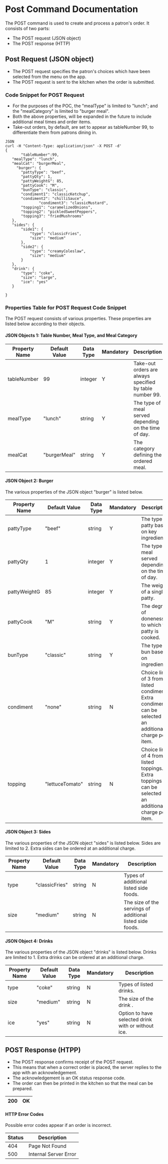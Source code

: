 # Post Command Documentation 
The POST command is used to create and process a patron's order. It consists of two parts:  
* The POST request (JSON object)
* The POST response (HTTP)
 
## Post Request (JSON object)  
* The POST request specifies the patron's choices which have been selected from the menu on the app. 
* The POST request is sent to the kitchen when the order is submitted.

### Code Snippet for POST Request  
* For the purposes of the POC, the "mealType" is limited to "lunch"; and the "mealCategory" is limited to "burger meal".
* Both the above properties, will be expanded in the future to include additional meal times and order items.
* Take-out orders, by default, are set to appear as tableNumber 99, to differentiate them from patrons dining in.  
 ```
JSON   
curl -H "Content-Type: application/json" -X POST -d'  
{  
        "tableNumber":99,  
	"mealType": "lunch",  
	"mealCat": "burgerMeal",  
	  "burger": {  
		"pattyType": "beef",  
		"pattyQty": 1,  
		"pattyWeightG": 85,  
		"pattyCook": "M",  
		"bunType": "classic",  
		"condiment1": "classicKetchup",  
		"condiment2": "chilliSauce",  
                "condiment3": "classicMustard",  
		"topping1": "caramelizedOnions",  
		"topping2": "pickledSweetPeppers",  
		"topping3": "friedMushrooms"  
	},  
	"sides": {  
		"side1": {  
			"type": "classicFries",  
			"size": "medium"  
		},  
		"side2": {  
			"type": "creamyColeslaw",  
			"size": "medium"  
		}  
	},  
	"drink": {  
		"type": "coke",  
		"size": "large",  
		"ice": "yes"   
	}

}
```

### Properties Table for POST Request Code Snippet  
The POST request consists of various properties.  These properties are listed below according to their objects. 
#### JSON Objects 1: **Table Number, Meal Type, and Meal Category**  

| Property Name | Default Value         | Data Type | Mandatory | Description                                               | 
|---------------|-----------------------|-----------|-----------|-----------------------------------------------------------|  
| tableNumber   | 99              	| integer   |     Y     | Take-out orders are always specified by table number 99.  |  					
| mealType	| "lunch"	        | string    |     Y	| The type of meal served depending on the time of day.     |  
| mealCat	| "burgerMeal"          | string    |     Y     | The category defining the ordered meal.                   |  

#### JSON Object 2: **Burger**  
The various properties of the JSON object "burger" is listed below. 

| Property Name | Default Value         | Data Type | Mandatory | Description                                               | 
|---------------|-----------------------|-----------|-----------|-----------------------------------------------------------|  
| pattyType     | "beef"                | string    |     Y     | The type of patty based on key ingredients.               |  							
| pattyQty	| 1     	        | integer   |     Y	| The type of meal served depending on the time of day.     |   
| pattyWeightG  | 85     	        | integer   |     Y     | The weight of a single patty.                             |  							
| pattyCook	| "M"  	                | string    |     Y	| The degree of doneness to which the patty is cooked.      |  
| bunType	| "classic"             | string    |     Y     | The type of bun based on ingredients.                     |  
| condiment     | "none"                | string    |     N     | Choice limit of 3 from listed condiments. Extra condiments can be selected at an additional charge per item.|  							
| topping	| "lettuceTomato"     	| string    |     N	| Choice limit of 4 from listed toppings. Extra toppings can be selected at an additional charge per item.                  |  

#### JSON Object 3: **Sides**   
The various properties of the JSON object "sides" is listed below.  Sides are limited to 2. Extra sides can be ordered at an additional charge.

| Property Name | Default Value         | Data Type | Mandatory | Description                                               | 
|---------------|-----------------------|-----------|-----------|-----------------------------------------------------------|  
| type          | "classicFries"        | string    |     N     | Types of additional listed side foods.                    |  							
| size   	| "medium" 	        | string    |     N	| The size of the servings of additional listed side foods. |  

#### JSON Object 4: **Drinks**   
The various properties of the JSON object "drinks" is listed below. Drinks are limited to 1. Extra drinks can be ordered at an additional charge.

| Property Name | Default Value         | Data Type | Mandatory | Description                                               | 
|---------------|-----------------------|-----------|-----------|-----------------------------------------------------------|  
| type          | "coke"              	| string    |     N     | Types of listed drinks.                                   |  							
| size    	| "medium"	        | string    |     N	| The size of the drink                               .     |  
| ice    	| "yes"                 | string    |     N     | Option to have selected drink with or without ice.        |  

## POST Response (HTPP)  
* The POST response confirms receipt of the POST request.
* This means that when a correct order is placed, the server replies to the app with an acknowledgement.
* The acknowledgement is an OK status response code.  
* The order can then be printed in the kitchen so that the meal can be prepared.

| 200           |OK                                                                                                         |
|---------------|-----------------------------------------------------------------------------------------------------------|  

#### HTTP Error Codes  
Possible error codes appear if an order is incorrect.

| Status        | Description                                                                                                | 
|---------------|------------------------------------------------------------------------------------------------------------|  
| 404           | Page Not Found                                                                                             |  
| 500           | Internal Server Error                                                                                      |  






